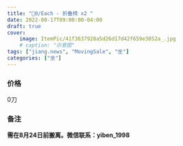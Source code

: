 ```yaml
---
title: "🔪0/Each - 折叠椅 x2 "
date: 2022-08-17T09:00:00-04:00
draft: true
cover:
    image: ItemPic/41f3637928a5d26d17d42f659e3052a_.jpg
    # caption: "示意图"
tags: ["jiang.news", "MovingSale", "坐"]
categories: ["坐"]
---
```


### 价格
0刀

### 备注
**需在8月24日前搬离。微信联系：yiben_1998** 
